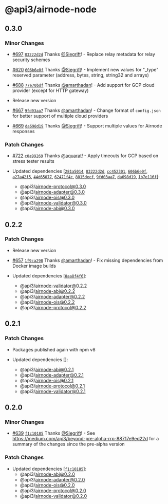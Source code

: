 # @api3/airnode-node

## 0.3.0

### Minor Changes

- [#697](https://github.com/api3dao/airnode/pull/697) [`83222d2d`](https://github.com/api3dao/airnode/commit/83222d2dac841dc71404933555894f24aefa432a) Thanks [@Siegrift](https://github.com/Siegrift)! - Replace relay metadata for relay security schemes

* [#620](https://github.com/api3dao/airnode/pull/620) [`606b6e0f`](https://github.com/api3dao/airnode/commit/606b6e0f293958e0bf1168927e3f81a7c2dbb5a3) Thanks [@Siegrift](https://github.com/Siegrift)! - Implement new values for "\_type" reserved parameter (address, bytes, string, string32 and arrays)

- [#688](https://github.com/api3dao/airnode/pull/688) [`77e70bdf`](https://github.com/api3dao/airnode/commit/77e70bdfee67e41b30f066ab70f746a20f578cc6) Thanks [@amarthadan](https://github.com/amarthadan)! - Add support for GCP cloud provider (except for HTTP gateway)

* Release new version

- [#667](https://github.com/api3dao/airnode/pull/667) [`9fd03aa7`](https://github.com/api3dao/airnode/commit/9fd03aa736d5b1a77c3950783135320c649e7f2d) Thanks [@amarthadan](https://github.com/amarthadan)! - Change format of `config.json` for better support of multiple cloud providers

* [#669](https://github.com/api3dao/airnode/pull/669) [`da698d19`](https://github.com/api3dao/airnode/commit/da698d194038cb4c6b5b9c1b35316b9870146d15) Thanks [@Siegrift](https://github.com/Siegrift)! - Support multiple values for Airnode responses

### Patch Changes

- [#722](https://github.com/api3dao/airnode/pull/722) [`c0a99269`](https://github.com/api3dao/airnode/commit/c0a99269b3b3ee583da0d16e7778bc227416bd60) Thanks [@aquarat](https://github.com/aquarat)! - Apply timeouts for GCP based on stress tester results

- Updated dependencies [[`281a5014`](https://github.com/api3dao/airnode/commit/281a501404f6f53a0c62bbd18920af660de66cd1), [`83222d2d`](https://github.com/api3dao/airnode/commit/83222d2dac841dc71404933555894f24aefa432a), [`cc452301`](https://github.com/api3dao/airnode/commit/cc4523012d6983f8bdec9aa8ef0e4f1dffd63b62), [`606b6e0f`](https://github.com/api3dao/airnode/commit/606b6e0f293958e0bf1168927e3f81a7c2dbb5a3), [`a27a42f5`](https://github.com/api3dao/airnode/commit/a27a42f5d72ef30c0ef87d64ba338732f3d0ef4b), [`44d65077`](https://github.com/api3dao/airnode/commit/44d65077d97be2b98448b3ddd3093a3e99e64e66), [`62471f4c`](https://github.com/api3dao/airnode/commit/62471f4caed6ab3caf2d948f0ad15e6d8318367c), [`8015decf`](https://github.com/api3dao/airnode/commit/8015decfb985f404b360488d89d8b7e097090b39), [`9fd03aa7`](https://github.com/api3dao/airnode/commit/9fd03aa736d5b1a77c3950783135320c649e7f2d), [`da698d19`](https://github.com/api3dao/airnode/commit/da698d194038cb4c6b5b9c1b35316b9870146d15), [`1b7e116f`](https://github.com/api3dao/airnode/commit/1b7e116f68240857f572eb328f4417fdb0d07b47)]:
  - @api3/airnode-protocol@0.3.0
  - @api3/airnode-adapter@0.3.0
  - @api3/airnode-ois@0.3.0
  - @api3/airnode-validator@0.3.0
  - @api3/airnode-abi@0.3.0

## 0.2.2

### Patch Changes

- Release new version

* [#657](https://github.com/api3dao/airnode/pull/657)
  [`1f9ca298`](https://github.com/api3dao/airnode/commit/1f9ca298f485621354ceacadbbbb58cacd1bdf8f) Thanks
  [@amarthadan](https://github.com/amarthadan)! - Fix missing dependencies from Docker image builds

* Updated dependencies
  [[`8aa8f4f6`](https://github.com/api3dao/airnode/commit/8aa8f4f61568df9ad686914731ade648f1879c67)]:
  - @api3/airnode-validator@0.2.2
  - @api3/airnode-abi@0.2.2
  - @api3/airnode-adapter@0.2.2
  - @api3/airnode-ois@0.2.2
  - @api3/airnode-protocol@0.2.2

## 0.2.1

### Patch Changes

- Packages published again with npm v8

- Updated dependencies []:
  - @api3/airnode-abi@0.2.1
  - @api3/airnode-adapter@0.2.1
  - @api3/airnode-ois@0.2.1
  - @api3/airnode-protocol@0.2.1
  - @api3/airnode-validator@0.2.1

## 0.2.0

### Minor Changes

- [#639](https://github.com/api3dao/airnode/pull/639)
  [`f1c10185`](https://github.com/api3dao/airnode/commit/f1c10185498d9bafe799661ecd9e361a2c9ea55d) Thanks
  [@Siegrift](https://github.com/Siegrift)! - See https://medium.com/api3/beyond-pre-alpha-rrp-88717e9ed22d for a
  summary of the changes since the pre-alpha version

### Patch Changes

- Updated dependencies
  [[`f1c10185`](https://github.com/api3dao/airnode/commit/f1c10185498d9bafe799661ecd9e361a2c9ea55d)]:
  - @api3/airnode-abi@0.2.0
  - @api3/airnode-adapter@0.2.0
  - @api3/airnode-ois@0.2.0
  - @api3/airnode-protocol@0.2.0
  - @api3/airnode-validator@0.2.0
